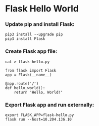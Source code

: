 # Flask Hello World

### Update pip and install Flask:
```
pip3 install --upgrade pip
pip3 install Flask
```

### Create Flask app file:
```
cat > flask-hello.py

from flask import Flask
app = Flask(__name__)

@app.route('/')
def hello_world():
    return 'Hello, World!'
```

### Export Flask app and run externally:
```
export FLASK_APP=flask-hello.py
flask run --host=10.204.136.10
```